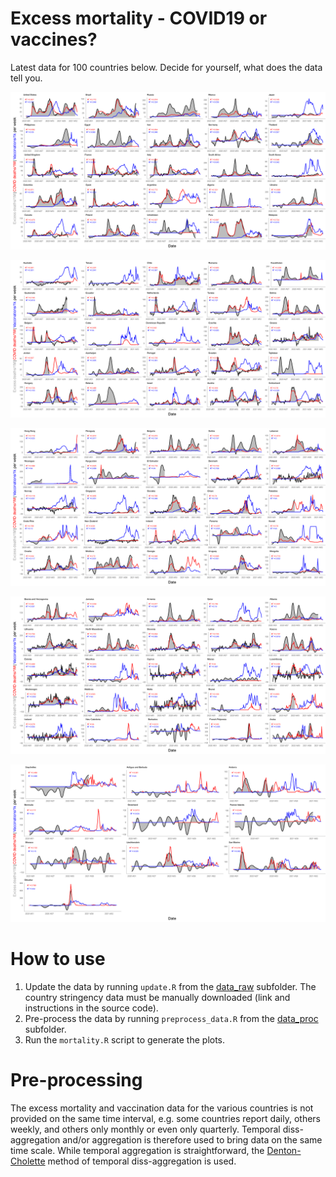 # Excess mortality - COVID19 or vaccines?

Latest data for 100 countries below. Decide for yourself, what does the data tell you.

![part1](img/part1.png)

![part2](img/part2.png)

![part3](img/part3.png)

![part4](img/part4.png)

![part5](img/part5.png)

# How to use

1. Update the data by running `update.R` from the [data_raw](data_raw) subfolder. The country stringency data must be manually downloaded (link and instructions in the source code).
2. Pre-process the data by running `preprocess_data.R` from the [data_proc](data_proc) subfolder.
3. Run the `mortality.R` script to generate the plots.

# Pre-processing

The excess mortality and vaccination data for the various countries is not provided on the same time interval, e.g. some countries report daily, others weekly, and others only monthly or even only quarterly. Temporal diss-aggregation and/or aggregation is therefore used to bring data on the same time scale. While temporal aggregation is straightforward, the [Denton-Cholette](https://journal.r-project.org/archive/2013-2/sax-steiner.pdf) method of temporal diss-aggregation is used.


